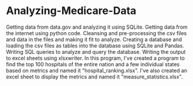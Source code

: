 # Analyzing-Medicare-Data
Getting data from data.gov and analyzing it using SQLite.
Getting data from the internet using python code.
Cleansing and pre-processing the csv files and data in the files and making it fit to analyze.
Creating a database and loading the csv files as tables into the database using SQLite and Pandas.
Writing SQL queries to analyze and query the database.
Writing the output to excel sheets using xlsxwriter.
In this program, I've created a program to find the top 100 hospitals of the entire nation and a few individual states based on metrics and named it "hospital_ranking.xlsx".
I've also created an excel sheet to display the metrics and named it "measure_statistics.xlsx".
